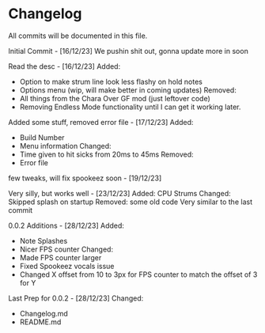 # Changelog
All commits will be documented in this file.

Initial Commit - [16/12/23]
We pushin shit out, gonna update more in soon

Read the desc - [16/12/23]
Added: 
 - Option to make strum line look less flashy on hold notes
 - Options menu (wip, will make better in coming updates)
Removed:
 - All things from the Chara Over GF mod (just leftover code)
 - Removing Endless Mode functionality until I can get it working later.

Added some stuff, removed error file - [17/12/23]
Added:
 - Build Number
 - Menu information
Changed:
 - Time given to hit sicks from 20ms to 45ms
Removed:
 - Error file

few tweaks, will fix spookeez soon - [19/12/23]

Very silly, but works well - [23/12/23]
Added: CPU Strums
Changed: Skipped splash on startup
Removed: some old code
Very similar to the last commit

0.0.2 Additions - [28/12/23]
Added:
 - Note Splashes
 - Nicer FPS counter
Changed:
 - Made FPS counter larger
 - Fixed Spookeez vocals issue
 - Changed X offset from 10 to 3px for FPS counter to match the offset of 3 for Y

Last Prep for 0.0.2 - [28/12/23]
Changed:
- Changelog.md
- README.md



